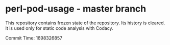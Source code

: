 # perl-pod-usage - master branch

This repository contains frozen state of the repository.
Its history is cleared. It is used only for static code
analysis with Codacy.

Commit Time: 1698326857